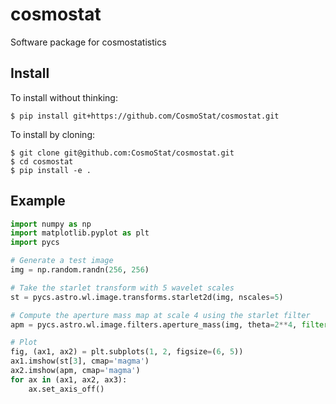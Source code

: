 # cosmostat
Software package for cosmostatistics


## Install

To install without thinking:
```
$ pip install git+https://github.com/CosmoStat/cosmostat.git
```

To install by cloning:
```
$ git clone git@github.com:CosmoStat/cosmostat.git
$ cd cosmostat
$ pip install -e .
```

## Example

```python
import numpy as np
import matplotlib.pyplot as plt
import pycs

# Generate a test image
img = np.random.randn(256, 256)

# Take the starlet transform with 5 wavelet scales
st = pycs.astro.wl.image.transforms.starlet2d(img, nscales=5)

# Compute the aperture mass map at scale 4 using the starlet filter
apm = pycs.astro.wl.image.filters.aperture_mass(img, theta=2**4, filter='starlet')

# Plot
fig, (ax1, ax2) = plt.subplots(1, 2, figsize=(6, 5))
ax1.imshow(st[3], cmap='magma')
ax2.imshow(apm, cmap='magma')
for ax in (ax1, ax2, ax3):
    ax.set_axis_off()
```

